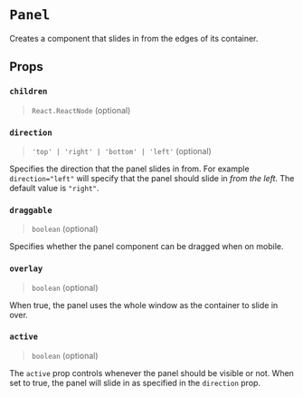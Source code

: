 # `Panel`

Creates a component that slides in from the edges of its container.

## Props

### `children`
> `React.ReactNode` (optional)

### `direction`
> `'top' | 'right' | 'bottom' | 'left'` (optional)

Specifies the direction that the panel slides in from. For example
`direction="left"` will specify that the panel should slide in *from the left*.
The default value is `"right"`.

### `draggable`
> `boolean` (optional)

Specifies whether the panel component can be dragged when on mobile.

### `overlay`
> `boolean` (optional)

When true, the panel uses the whole window as the container to slide in over.

### `active`
> `boolean` (optional)

The `active` prop controls whenever the panel should be visible or not. When set
to true, the panel will slide in as specified in the `direction` prop.
